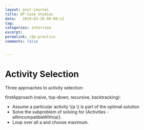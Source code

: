 ```yaml
---
layout: post-journal
title: DP Case Studies
date:   2019-03-28 09:00:11
tag:
categories: interview
excerpt:
permalink: /dp-practice
comments: false


---
```


# Activity Selection


Three approaches to activity selection:

firstApproach (naive, top-down, recursive, backtracking):

* Assume a particular activity \\(a \\) is part of the optimal solution
* Solve the subproblem of solving for {Activities - allImcompatibleWith(a)}.
* Loop over all a and choose maximum. 

